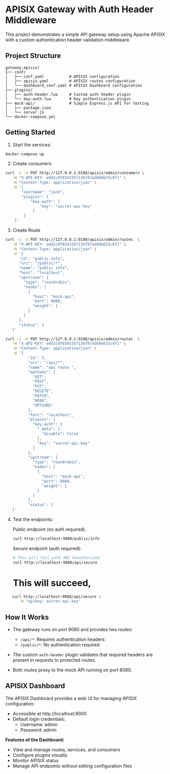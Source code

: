 # APISIX Gateway with Auth Header Middleware

This project demonstrates a simple API gateway setup using Apache APISIX with a custom authentication header validation middleware.

## Project Structure

```
gateway-apisix/
├── conf/
│   ├── conf.yaml           # APISIX configuration
│   ├── apisix.yaml         # APISIX routes configuration
│   └── dashboard_conf.yaml # APISIX Dashboard configuration
├── plugins/
│   ├── auth-header.lua     # Custom auth header plugin
│   └── key-auth.lua        # Key authentication plugin
├── mock-api/               # Simple Express.js API for testing
│   ├── package.json
│   └── server.js
└── docker-compose.yml
```

## Getting Started

1. Start the services:

```bash
docker-compose up
```
2. Create consumers
```bash 
curl -i -X PUT http://127.0.0.1:9180/apisix/admin/consumers \
   -H "X-API-KEY: edd1c9f034335f136f87ad84b625c8f1" \
   -H "Content-Type: application/json" \
   -d '{ 
       "username": "jack", 
       "plugins": {
           "key-auth": { 
               "key": "secret-api-key"
            }
        } 
    }'
```

3. Create Route 
```bash
curl -i -X PUT http://127.0.0.1:9180/apisix/admin/routes  \
   -H "X-API-KEY: edd1c9f034335f136f87ad84b625c8f1" \
   -H "Content-Type: application/json" \
   -d '{
      "id": "public-info",
      "uri": "/public/*",
      "name": "public info",
      "host": "localhost",
      "upstream": {
        "type": "roundrobin",
        "nodes": [
          {
            "host": "mock-api",
            "port": 8080,
            "weight": 1
          }
        ]
      },
      "status": 1
   }'

```

```bash
curl -i -X PUT http://127.0.0.1:9180/apisix/admin/routes  \
   -H "X-API-KEY: edd1c9f034335f136f87ad84b625c8f1" \
   -H "Content-Type: application/json" \
   -d '{
          "id": 2,
          "uri": "/api/*",
          "name": "api route ",
          "methods": [
            "GET",
            "POST",
            "PUT",
            "DELETE",
            "PATCH",
            "HEAD",
            "OPTIONS"
          ],
          "host": "localhost",
          "plugins": {
            "key-auth": {
              "_meta": {
                "disable": false
              },
              "key": "secret-api-key"
            }
          },
          "upstream": {
            "type": "roundrobin",
            "nodes": [
              {
                "host": "mock-api",
                "port": 8080,
                "weight": 1
              }
            ]
          },
          "status": 1
   }'
```

4. Test the endpoints:

   Public endpoint (no auth required):
   ```bash
   curl http://localhost:9080/public/info
   ```


   Secure endpoint (auth required):
   ```bash
   # This will fail with 401 Unauthorized
   curl http://localhost:9080/api/secure
   ```
   # This will succeed,
```bash
   curl http://localhost:9080/api/secure \
      -H "apikey: secret-api-key"
   ```

## How It Works

- The gateway runs on port 9080 and provides two routes:
  - `/api/*`: Requires authentication headers
  - `/public/*`: No authentication required

- The custom `auth-header` plugin validates that required headers are present in requests to protected routes.

- Both routes proxy to the mock API running on port 8080.

## APISIX Dashboard

The APISIX Dashboard provides a web UI for managing APISIX configuration:

- Accessible at http://localhost:9000
- Default login credentials:
  - Username: admin
  - Password: admin

**Features of the Dashboard:**
- View and manage routes, services, and consumers
- Configure plugins visually
- Monitor APISIX status
- Manage API endpoints without editing configuration files